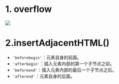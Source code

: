 # 1. overflow

![](E:\EPInterest\查缺补漏！\img\SharedScreenshot.jpg)

# 2.insertAdjacentHTML()

- `'beforebegin'`：元素自身的前面。
- `'afterbegin'`：插入元素内部的第一个子节点之前。
- `'beforeend'`：插入元素内部的最后一个子节点之后。
- `'afterend'`：元素自身的后面。